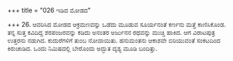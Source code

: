 +++
title = "026 ಇಡಿದ ಮೋಡದ"

+++
26. ಆವರಿಸಿದ ಮೋಡದ ಆಕ್ರಮಣವನ್ನು ಒಡೆದು ಮೂಡುವ ಸೂರ್ಯನಂತೆ ಕರ್ಣನು ಮತ್ತೆ ಕಾಣಿಸಿಕೊಂಡ. ತನ್ನ ಸುತ್ತ ಕವಿದಿದ್ದ ಶರಪಂಜರವನ್ನು ಕಡಿದು ಅನಂತರ ಅರ್ಜುನನ ರಥವನ್ನು ಮುಚ್ಚಿ ಹಾಕಿದ. ಆಗ ವಿರಾಟಪುತ್ರ ಉತ್ತರನು ನಡುಗಿದ. ಕುದುರೆಗಳಿಗೆ ತುಂಬ ನೋವಾಯಿತು. ಹನುಮಂತನು ಆಕಾಶವೇ ಬಿರಿಯುವಂತೆ ಸಂಕಟದಿಂದ ಕಿರುಚಾಡಿದ. ಒಂದು ನಿಮಿಷದಲ್ಲಿ  ಬೇರೊಂದು ಅದ್ಭುತ ದೃಶ್ಯ ಮೂಡಿ ಬಂದಿತ್ತು.